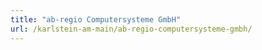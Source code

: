 ```yaml
---
title: "ab-regio Computersysteme GmbH"
url: /karlstein-am-main/ab-regio-computersysteme-gmbh/
---
```

